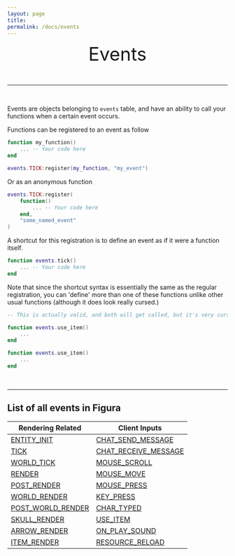 ```yaml
---
layout: page
title:
permalink: /docs/events
---
```


<center style="font-size: 3em;">Events</center>

&nbsp;

***

&nbsp;

Events are objects belonging to `events` table, and have an ability to call your functions when a certain event occurs.

Functions can be registered to an event as follow

```lua
function my_function()
    ... -- Your code here
end

events.TICK:register(my_function, "my_event")
```

Or as an anonymous function

```lua
events.TICK:register(
    function()
        ... -- Your code here
    end,
    "some_named_event"
)
```

A shortcut for this registration is to define an event as if it were a function itself.

```lua
function events.tick()
    ... -- Your code here
end
```

Note that since the shortcut syntax is essentially the same as the regular registration, you can 'define' more than one of these functions unlike other usual functions (although it does look really cursed.)

```lua
-- This is actually valid, and both will get called, but it's very cursed.

function events.use_item()
    ...
end

function events.use_item()
    ...
end
```
&nbsp;

***

## List of all events in Figura


| Rendering Related                                        | Client Inputs                                                  |
|----------------------------------------------------------|----------------------------------------------------------------|
| [ENTITY_INIT](/docs/events_full#ENTITY_INIT)             | [CHAT_SEND_MESSAGE](/docs/events_full#CHAT_SEND_MESSAGE)       |
| [TICK](/docs/events_full#TICK)                           | [CHAT_RECEIVE_MESSAGE](/docs/events_full#CHAT_RECEIVE_MESSAGE) |
| [WORLD_TICK](/docs/events_full#WORLD_TICK)               | [MOUSE_SCROLL](/docs/events_full#MOUSE_SCROLL)                 |
| [RENDER](/docs/events_full#RENDER)                       | [MOUSE_MOVE](/docs/events_full#MOUSE_MOVE)                     |
| [POST_RENDER](/docs/events_full#POST_RENDER)             | [MOUSE_PRESS](/docs/events_full#MOUSE_PRESS)                   |
| [WORLD_RENDER](/docs/events_full#WORLD_RENDER)           | [KEY_PRESS](/docs/events_full#KEY_PRESS)                       |
| [POST_WORLD_RENDER](/docs/events_full#POST_WORLD_RENDER) | [CHAR_TYPED](/docs/events_full#CHAR_TYPED)                     |
| [SKULL_RENDER](/docs/events_full#SKULL_RENDER)           | [USE_ITEM](/docs/events_full#USE_ITEM)                         |
| [ARROW_RENDER](/docs/events_full#ARROW_RENDER)           | [ON_PLAY_SOUND](/docs/events_full#ON_PLAY_SOUND)               |
| [ITEM_RENDER](/docs/events_full#ITEM_RENDER)             | [RESOURCE_RELOAD](/docs/events_full#RESOURCE_RELOAD)           |
